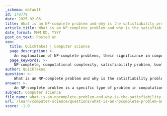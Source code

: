 ```yaml
---
_schema: default
id: 170779
date: 2025-02-06
title: What is an NP-complete problem and why is the satisfiability problem significant in this context?
article_title: What is an NP-complete problem and why is the satisfiability problem significant in this context?
date_format: MMM DD, YYYY
post_on_text: Posted on
seo:
  title: QuickTakes | Computer science
  page_description: >-
    An explanation of NP-complete problems, their significance in computational complexity theory, and the importance of the satisfiability problem, including historical context, applications, and implications for the P vs NP question.
  page_keywords: >-
    NP-complete, computational complexity, satisfiability problem, boolean formula, Cook's theorem, NP, polynomial time, algorithm, hardness, real-world applications, P vs NP, reducibility, verification, artificial intelligence, optimization, circuit design, scheduling, resource allocation
author: QuickTakes
question: >-
    What is an NP-complete problem and why is the satisfiability problem significant in this context?
answer: >-
    An NP-complete problem is a specific type of problem in computational complexity theory that is both in the class NP (nondeterministic polynomial time) and is as hard as the hardest problems in NP. To be classified as NP-complete, a problem must satisfy two conditions:\n\n1. **It is in NP**: This means that if a solution to the problem is provided, it can be verified in polynomial time. In other words, given a candidate solution, we can check whether it is correct efficiently.\n\n2. **Every problem in NP can be reduced to it in polynomial time**: This means that if we can find a polynomial-time algorithm to solve one NP-complete problem, we can use that algorithm to solve all problems in NP efficiently. This property is crucial because it implies that NP-completeness is a measure of the "hardness" of problems within NP.\n\nThe significance of the Satisfiability Problem (SAT) in this context is profound. SAT was the first problem proven to be NP-complete, as established by Stephen Cook in 1971 through Cook's theorem. The SAT problem involves determining whether there exists an assignment of boolean variables that makes a given boolean formula true. For example, for the formula \((A \lor B) \land (\neg A \lor C)\), the task is to find values for $A$, $B$, and $C$ that satisfy the formula.\n\nThe importance of SAT lies in the following aspects:\n\n- **Foundation of NP-completeness**: Since SAT is the first NP-complete problem, it serves as a benchmark for proving the NP-completeness of other problems. If a new problem can be shown to be reducible to SAT, it can be classified as NP-complete.\n\n- **Real-world applications**: The Satisfiability Problem has practical applications in various fields, including artificial intelligence, hardware verification, and optimization problems. It is used in solving problems like circuit design, scheduling, and resource allocation.\n\n- **Implications for P vs NP**: The resolution of the P vs NP question hinges on the ability to solve NP-complete problems efficiently. If an efficient algorithm is found for SAT, it would imply that all NP problems can be solved efficiently, leading to the conclusion that P = NP.\n\nIn summary, NP-complete problems, with SAT as a foundational example, play a critical role in understanding computational complexity and the limits of algorithmic problem-solving.
subject: Computer science
file_name: what-is-an-npcomplete-problem-and-why-is-the-satisfiability-problem-significant-in-this-context.md
url: /learn/computer-science/questions/what-is-an-npcomplete-problem-and-why-is-the-satisfiability-problem-significant-in-this-context
score: -1.0
---
```


&nbsp;